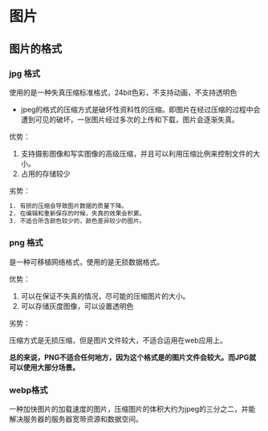 # 图片

## 图片的格式

### jpg 格式

使用的是一种失真压缩标准格式，24bit色彩，不支持动画，不支持透明色

- jpeg的格式的压缩方式是破坏性资料性的压缩。即图片在经过压缩的过程中会遭到可见的破坏，一张图片经过多次的上传和下载，图片会逐渐失真。

优势：

1. 支持摄影图像和写实图像的高级压缩，并且可以利用压缩比例来控制文件的大小。
2. 占用的存储较少

劣势：

```tex
1. 有损的压缩会导致图片数据的质量下降。
2. 在编辑和重新保存的时候，失真的效果会积累。
3. 不适合所含颜色较少的，颜色差异较少的图片。
```

### png 格式

是一种可移植网络格式，使用的是无损数据格式。

优势：

1. 可以在保证不失真的情况，尽可能的压缩图片的大小。
2. 可以存储灰度图像，可以设置透明色

劣势：

压缩方式是无损压缩，但是图片文件较大，不适合运用在web应用上。

**总的来说，PNG不适合任何地方，因为这个格式是的图片文件会较大。而JPG就可以使用大部分场景。**

### webp格式

一种加快图片的加载速度的图片，压缩图片的体积大约为jpeg的三分之二，并能解决服务器的服务器宽带资源和数据空间。
